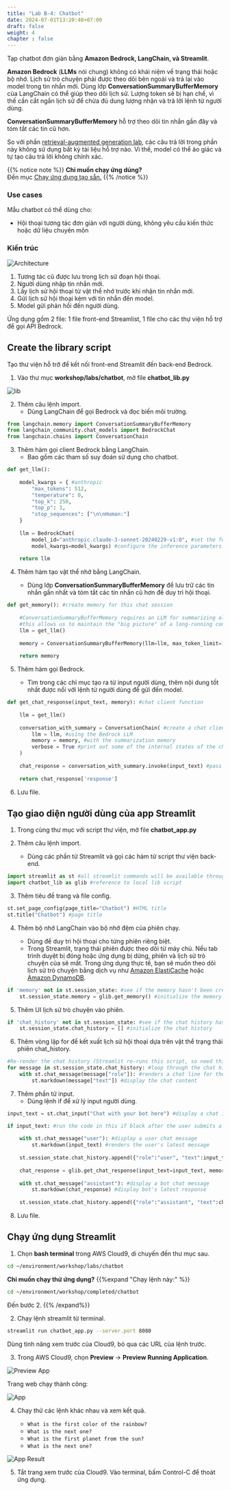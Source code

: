 ```yaml
---
title: "Lab B-4: Chatbot"
date: 2024-07-01T13:20:48+07:00
draft: false
weight: 4
chapter : false
---
```


Tạp chatbot đơn giản bằng **Amazon Bedrock, LangChain, và Streamlit**.

**Amazon Bedrock** (**LLMs** nói chung) không có khái niệm về trạng thái hoặc bộ nhớ. Lịch sử trò chuyện phải được theo dõi bên ngoài và trả lại vào model trong tin nhắn mới. Dùng lớp **ConversationSummaryBufferMemory** của LangChain có thể giúp theo dõi lịch sử. Lượng token sẽ bị hạn chế, vì thế cần cắt ngắn lịch sử để chừa đủ dung lượng nhận và trả lời lệnh từ người dùng.

**ConversationSummaryBufferMemory** hỗ trợ theo dõi tin nhắn gần đây và tóm tắt các tin cũ hơn.

So với phần [retrieval-augmented generation lab](LabB-3.md), các câu trả lời trong phần này không sử dụng bất kỳ tài liệu hỗ trợ nào. Vì thế, model có thể ảo giác và tự tạo câu trả lời không chính xác.

{{% notice note %}}
**Chỉ muốn chạy ứng dúng?**\
Đến mục [Chạy ứng dụng tạo sẵn.](#run-the-streamlit-app)
{{% /notice %}}

### Use cases
Mẫu chatbot có thể dùng cho:
- Hội thoại tương tác đơn giản với người dùng, không yêu cầu kiến thức hoặc dữ liệu chuyên môn

### Kiến trúc

![Architecture](/images/2-Bedrock/basic/B-4/architecture.png)

1. Tương tác cũ được lưu trong lịch sử đoạn hội thoại.
2. Người dùng nhập tin nhắn mới.
3. Lấy lịch sử hội thoại từ vật thể nhớ trước khi nhận tin nhắn mới.
4. Gửi lịch sử hội thoại kèm với tin nhắn đến model.
5. Model gửi phản hồi đến người dùng.

Ứng dụng gồm 2 file: 1 file front-end Streamlist, 1 file cho các thự viện hỗ trợ để gọi API Bedrock.

## Create the library script
Tạo thư viện hỗ trỡ để kết nối front-end Streamlit đến back-end Bedrock.

1. Vào thư mục **workshop/labs/chatbot**, mở file **chatbot_lib.py**

![lib](/images/2-Bedrock/basic/B-4/1.png)

2. Thêm câu lệnh import.    
   - Dùng LangChain để gọi Bedrock và đọc biến môi trường.

```py
from langchain.memory import ConversationSummaryBufferMemory
from langchain_community.chat_models import BedrockChat
from langchain.chains import ConversationChain
```

3. Thêm hàm gọi client Bedrock bằng LangChain.  
   - Bao gồm các tham số suy đoán sử dụng cho chatbot.

```py
def get_llm():
        
    model_kwargs = { #anthropic
        "max_tokens": 512,
        "temperature": 0, 
        "top_k": 250, 
        "top_p": 1, 
        "stop_sequences": ["\n\nHuman:"] 
    }
    
    llm = BedrockChat(
        model_id="anthropic.claude-3-sonnet-20240229-v1:0", #set the foundation model
        model_kwargs=model_kwargs) #configure the inference parameters
    
    return llm
```

4. Thêm hàm tạo vật thể nhớ bằng LangChain.

   - Dùng lớp **ConversationSummaryBufferMemory** để lưu trữ các tin nhắn gần nhất và tóm tắt các tin nhắn cũ hơn để duy trì hội thoại.

```py
def get_memory(): #create memory for this chat session
    
    #ConversationSummaryBufferMemory requires an LLM for summarizing older messages
    #this allows us to maintain the "big picture" of a long-running conversation
    llm = get_llm()
    
    memory = ConversationSummaryBufferMemory(llm=llm, max_token_limit=1024) #Maintains a summary of previous messages
    
    return memory
```

5. Thêm hàm gọi Bedrock.

   - Tìm trong các chỉ mục tạo ra từ input người dùng, thêm nội dung tốt nhất được nối với lệnh từ người dùng để gửi đến model.

```py
def get_chat_response(input_text, memory): #chat client function
    
    llm = get_llm()
    
    conversation_with_summary = ConversationChain( #create a chat client
        llm = llm, #using the Bedrock LLM
        memory = memory, #with the summarization memory
        verbose = True #print out some of the internal states of the chain while running
    )
    
    chat_response = conversation_with_summary.invoke(input_text) #pass the user message and summary to the model
    
    return chat_response['response']
```

6. Lưu file.

## Tạo giao diện người dùng của app Streamlit

1. Trong cùng thư mục với script thư viện, mở file **chatbot_app.py**

2. Thêm câu lệnh import.

   - Dùng các phần tử Streamlit và gọi các hàm từ script thư viện back-end.

```py
import streamlit as st #all streamlit commands will be available through the "st" alias
import chatbot_lib as glib #reference to local lib script
```

3. Thêm tiêu đề trang và file config.

```py
st.set_page_config(page_title="Chatbot") #HTML title
st.title("Chatbot") #page title
```

4. Thêm bộ nhớ LangChain vào bộ nhớ đệm của phiên chạy.

   - Dùng để duy trì hội thoại cho từng phiên riêng biệt.
   - Trong Streamlit, trạng thái phiên được theo dõi từ máy chủ. Nếu tab trình duyệt bị đóng hoặc ứng dụng bị dừng, phiên và lịch sử trò chuyện của sẽ mất. Trong ứng dụng thực tế, bạn sẽ muốn theo dõi lịch sử trò chuyện bằng dịch vụ như [Amazon ElastiCache](https://aws.amazon.com/blogs/database/solutions-for-building-modern-applications-with-amazon-elasticache-and-amazon-memorydb-for-redis/)  hoặc [Amazon DynamoDB](https://aws.amazon.com/dynamodb/).

```py
if 'memory' not in st.session_state: #see if the memory hasn't been created yet
    st.session_state.memory = glib.get_memory() #initialize the memory
```

5. Thêm UI lịch sử trò chuyện vào phiên.

```python
if 'chat_history' not in st.session_state: #see if the chat history hasn't been created yet
    st.session_state.chat_history = [] #initialize the chat history
```

6. Thêm vòng lập for để kết xuất lịch sử hội thoại dựa trên vật thể trạng thái phiên chat_history.

```py
#Re-render the chat history (Streamlit re-runs this script, so need this to preserve previous chat messages)
for message in st.session_state.chat_history: #loop through the chat history
    with st.chat_message(message["role"]): #renders a chat line for the given role, containing everything in the with block
        st.markdown(message["text"]) #display the chat content
```

7. Thêm phần tử input.  
   - Dùng lệnh if để xử lý input người dùng.

```python
input_text = st.chat_input("Chat with your bot here") #display a chat input box

if input_text: #run the code in this if block after the user submits a chat message
    
    with st.chat_message("user"): #display a user chat message
        st.markdown(input_text) #renders the user's latest message
    
    st.session_state.chat_history.append({"role":"user", "text":input_text}) #append the user's latest message to the chat history
    
    chat_response = glib.get_chat_response(input_text=input_text, memory=st.session_state.memory) #call the model through the supporting library
    
    with st.chat_message("assistant"): #display a bot chat message
        st.markdown(chat_response) #display bot's latest response
    
    st.session_state.chat_history.append({"role":"assistant", "text":chat_response}) #append the bot's latest message to the chat history
```
8. Lưu file.

## Chạy ứng dụng Streamlit

1. Chọn **bash terminal** trong AWS Cloud9, di chuyến đến thư mục sau.

```bash
cd ~/environment/workshop/labs/chatbot
```

**Chỉ muốn chạy thử ứng dụng?**
{{%expand "Chạy lệnh này:" %}}
```bash
cd ~/environment/workshop/completed/chatbot
```
Đến bước 2.
{{% /expand%}}

2. Chạy lệnh streamlit từ terminal.

```bash
streamlit run chatbot_app.py --server.port 8080
```

Dùng tình năng xem trước của Cloud9, bỏ qua các URL của lệnh trước.

3. Trong AWS Cloud9, chọn **Preview** -> **Preview Running Application**.

![Preview App](/images/2-Bedrock/F-9/2.png)

Trang web chạy thành công:

![App](/images/2-Bedrock/basic/B-4/3.png)

4. Chạy thử các lệnh khác nhau và xem kết quả.

   - `What is the first color of the rainbow?`
   - `What is the next one?`
   - `What is the first planet from the sun?`
   - `What is the next one?`

![App Result](/images/2-Bedrock/basic/B-4/4.png)

5. Tắt trang xem trước của Cloud9. Vào terminal, bấm Control-C để thoát ứng dụng.